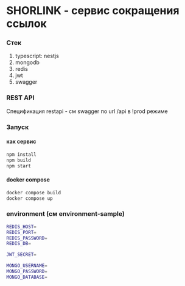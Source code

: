# SHORLINK - сервис сокращения ссылок

### Стек

1. typescript: nestjs
2. mongodb
3. redis
4. jwt
5. swagger

### REST API

Спецификация restapi - см swagger по url /api в !prod режиме

### Запуск

#### как сервис

```sh
npm install
npm build
npm start
```

#### docker compose

```sh
docker compose build
docker compose up
```

### environment (см environment-sample)

```sh
REDIS_HOST=
REDIS_PORT=
REDIS_PASSWORD=
REDIS_DB=

JWT_SECRET=

MONGO_USERNAME=
MONGO_PASSWORD=
MONGO_DATABASE=
```
